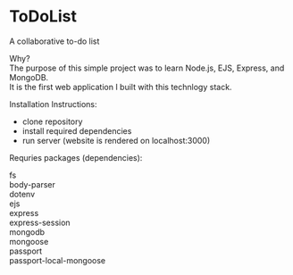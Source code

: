 # ToDoList

A collaborative to-do list 

Why?  
The purpose of this simple project was to learn Node.js, EJS, Express, and MongoDB.  
It is the first web application I built with this technlogy stack.  

Installation Instructions:

- clone repository
- install required dependencies
- run server (website is rendered on localhost:3000)

Requries packages (dependencies):

fs  
body-parser  
dotenv  
ejs  
express  
express-session  
mongodb  
mongoose  
passport  
passport-local-mongoose  
